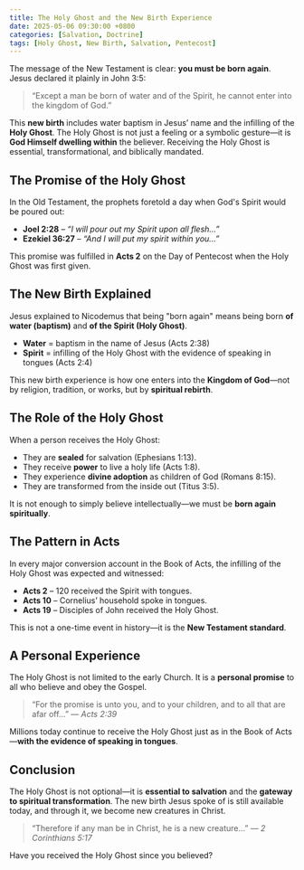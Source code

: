 ```yaml
---
title: The Holy Ghost and the New Birth Experience
date: 2025-05-06 09:30:00 +0800
categories: [Salvation, Doctrine]
tags: [Holy Ghost, New Birth, Salvation, Pentecost]
---
```


The message of the New Testament is clear: **you must be born again**. Jesus declared it plainly in John 3:5:

> “Except a man be born of water and of the Spirit, he cannot enter into the kingdom of God.”

This **new birth** includes water baptism in Jesus’ name and the infilling of the **Holy Ghost**. The Holy Ghost is not just a feeling or a symbolic gesture—it is **God Himself dwelling within** the believer. Receiving the Holy Ghost is essential, transformational, and biblically mandated.

## The Promise of the Holy Ghost

In the Old Testament, the prophets foretold a day when God's Spirit would be poured out:

- **Joel 2:28** – _“I will pour out my Spirit upon all flesh…”_
- **Ezekiel 36:27** – _“And I will put my spirit within you…”_

This promise was fulfilled in **Acts 2** on the Day of Pentecost when the Holy Ghost was first given.

## The New Birth Explained

Jesus explained to Nicodemus that being "born again" means being born **of water (baptism)** and **of the Spirit (Holy Ghost)**.

- **Water** = baptism in the name of Jesus (Acts 2:38)
- **Spirit** = infilling of the Holy Ghost with the evidence of speaking in tongues (Acts 2:4)

This new birth experience is how one enters into the **Kingdom of God**—not by religion, tradition, or works, but by **spiritual rebirth**.

## The Role of the Holy Ghost

When a person receives the Holy Ghost:

- They are **sealed** for salvation (Ephesians 1:13).
- They receive **power** to live a holy life (Acts 1:8).
- They experience **divine adoption** as children of God (Romans 8:15).
- They are transformed from the inside out (Titus 3:5).

It is not enough to simply believe intellectually—we must be **born again spiritually**.

## The Pattern in Acts

In every major conversion account in the Book of Acts, the infilling of the Holy Ghost was expected and witnessed:

- **Acts 2** – 120 received the Spirit with tongues.
- **Acts 10** – Cornelius’ household spoke in tongues.
- **Acts 19** – Disciples of John received the Holy Ghost.

This is not a one-time event in history—it is the **New Testament standard**.

## A Personal Experience

The Holy Ghost is not limited to the early Church. It is a **personal promise** to all who believe and obey the Gospel.

> “For the promise is unto you, and to your children, and to all that are afar off…” — _Acts 2:39_

Millions today continue to receive the Holy Ghost just as in the Book of Acts—**with the evidence of speaking in tongues**.

## Conclusion

The Holy Ghost is not optional—it is **essential to salvation** and the **gateway to spiritual transformation**. The new birth Jesus spoke of is still available today, and through it, we become new creatures in Christ.

> “Therefore if any man be in Christ, he is a new creature…” — _2 Corinthians 5:17_

Have you received the Holy Ghost since you believed?
